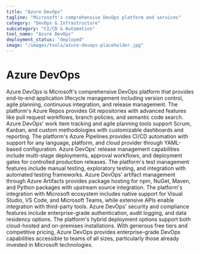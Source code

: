 ```yaml
---
title: "Azure DevOps"
tagline: "Microsoft's comprehensive DevOps platform and services"
category: "DevOps & Infrastructure"
subcategory: "CI/CD & Automation"
tool_name: "Azure DevOps"
deployment_status: "deployed"
image: "/images/tools/azure-devops-placeholder.jpg"
---
```


# Azure DevOps

Azure DevOps is Microsoft's comprehensive DevOps platform that provides end-to-end application lifecycle management including version control, agile planning, continuous integration, and release management. The platform's Azure Repos provides Git repositories with advanced features like pull request workflows, branch policies, and semantic code search. Azure DevOps' work item tracking and agile planning tools support Scrum, Kanban, and custom methodologies with customizable dashboards and reporting. The platform's Azure Pipelines provides CI/CD automation with support for any language, platform, and cloud provider through YAML-based configuration. Azure DevOps' release management capabilities include multi-stage deployments, approval workflows, and deployment gates for controlled production releases. The platform's test management features include manual testing, exploratory testing, and integration with automated testing frameworks. Azure DevOps' artifact management through Azure Artifacts provides package hosting for npm, NuGet, Maven, and Python packages with upstream source integration. The platform's integration with Microsoft ecosystem includes native support for Visual Studio, VS Code, and Microsoft Teams, while extensive APIs enable integration with third-party tools. Azure DevOps' security and compliance features include enterprise-grade authentication, audit logging, and data residency options. The platform's hybrid deployment options support both cloud-hosted and on-premises installations. With generous free tiers and competitive pricing, Azure DevOps provides enterprise-grade DevOps capabilities accessible to teams of all sizes, particularly those already invested in Microsoft technologies.
